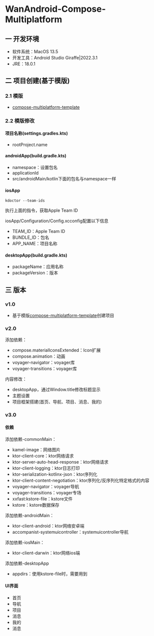 # WanAndroid-Compose-Multiplatform

## 一 开发环境
* 软件系统：MacOS 13.5
* 开发工具：Android Studio Giraffe|2022.3.1
* JRE：18.0.1

## 二 项目创建(基于模版)

### 2.1 模版

* [compose-multiplatform-template](https://github.com/JetBrains/compose-multiplatform-template#readme)

### 2.2 模版修改

#### 项目名称(settings.gradles.kts)

* rootProject.name

#### androidApp(build.gradle.kts)

* namespace：设置包名
* applicationId
* src/androidMain/kotlin下面的包名与namespace一样

#### iosApp

```
kdoctor --team-ids
```

执行上面的指令，获取Apple Team ID

iosApp/Configuration/Config.xcconfig配置以下信息

* TEAM_ID：Apple Team ID
*  BUNDLE_ID：包名
* APP_NAME：项目名称

#### desktopApp(build.gradle.kts)

* packageName：应用名称
* packageVersion：版本

## 三 版本

### v1.0

* 基于模版[compose-multiplatform-template](https://github.com/JetBrains/compose-multiplatform-template#readme)创建项目

### v2.0

添加依赖：

* compose.materialIconsExtended：Icon扩展
* compose.animation：动画
* voyager-navigator：voyager库
* voyager-transitions：voyager库

内容修改：

* desktopApp，通过Window.title修改标题显示
* 主题设置
* 项目框架搭建(首页、导航、项目、消息、我的)

### v3.0

#### 依赖

添加依赖-commonMain：

* kamel-image：网络图片
* ktor-client-core：ktor网络请求
* ktor-server-auto-head-response：ktor网络请求
* ktor-client-logging：ktor日志打印
* ktor-serialization-kotlinx-json：ktor序列化
* ktor-client-content-negotiation：ktor序列化/反序列化特定格式的内容
* voyager-navigator：voyager导航
* voyager-transitions：voyager专场
* xxfast:kstore-file：kstore文件
* kstore：kstore数据保存

添加依赖-androidMain：

* ktor-client-android：ktor网络安卓端
* accompanist-systemuicontroller：systemuicontroller导航

添加依赖-iosMain：

* ktor-client-darwin：ktor网络ios端

添加依赖-desktopApp

* appdirs：使用kstore-file时，需要用到

#### UI界面

* 首页
* 导航
* 项目
* 消息
* 我的
* 消息

